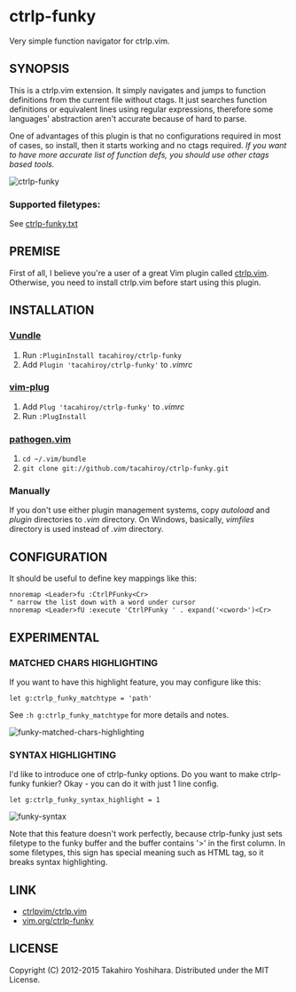 ctrlp-funky
============
Very simple function navigator for ctrlp.vim.

SYNOPSIS
----------
This is a ctrlp.vim extension. It simply navigates and jumps to function definitions from the current file without ctags. It just searches function definitions or equivalent lines using regular expressions, therefore some languages' abstraction aren't accurate because of hard to parse.

One of advantages of this plugin is that no configurations required in most of cases, so install, then it starts working and no ctags required.
*If you want to have more accurate list of function defs, you should use other ctags based tools.*

![ctrlp-funky][1]

### Supported filetypes:
See [ctrlp-funky.txt](https://github.com/tacahiroy/ctrlp-funky/blob/master/doc/ctrlp-funky.txt#L22)


PREMISE
----------
First of all, I believe you're a user of a great Vim plugin called [ctrlp.vim](https://github.com/ctrlpvim/ctrlp.vim).
Otherwise, you need to install ctrlp.vim before start using this plugin.


INSTALLATION
----------
### [Vundle](https://github.com/VundleVim/Vundle.Vim)
1. Run `:PluginInstall tacahiroy/ctrlp-funky`
2. Add `Plugin 'tacahiroy/ctrlp-funky'` to _.vimrc_

### [vim-plug](https://github.com/junegunn/vim-plug)
1. Add `Plug 'tacahiroy/ctrlp-funky'` to _.vimrc_
2. Run `:PlugInstall`

### [pathogen.vim](https://github.com/tpope/vim-pathogen)
1. `cd ~/.vim/bundle`
2. `git clone git://github.com/tacahiroy/ctrlp-funky.git`

### Manually
If you don't use either plugin management systems, copy _autoload_ and _plugin_ directories to _.vim_ directory.
On Windows, basically, _vimfiles_ directory is used instead of _.vim_ directory.


CONFIGURATION
--------------
It should be useful to define key mappings like this:
```vim
nnoremap <Leader>fu :CtrlPFunky<Cr>
" narrow the list down with a word under cursor
nnoremap <Leader>fU :execute 'CtrlPFunky ' . expand('<cword>')<Cr>
```


EXPERIMENTAL
------------
### MATCHED CHARS HIGHLIGHTING
If you want to have this highlight feature, you may configure like this:
```vim
let g:ctrlp_funky_matchtype = 'path'
```
See `:h g:ctrlp_funky_matchtype` for more details and notes.

![funky-matched-chars-highlighting][3]


### SYNTAX HIGHLIGHTING
I'd like to introduce one of ctrlp-funky options.
Do you want to make ctrlp-funky funkier? Okay - you can do it with just 1 line config.
```vim
let g:ctrlp_funky_syntax_highlight = 1
```
![funky-syntax][2]

Note that this feature doesn't work perfectly, because ctrlp-funky just sets
filetype to the funky buffer and the buffer contains '>' in the first column.
In some filetypes, this sign has special meaning such as HTML tag, so it breaks
syntax highlighting.


LINK
-------

* [ctrlpvim/ctrlp.vim](https://github.com/ctrlpvim/ctrlp.vim)
* [vim.org/ctrlp-funky](http://www.vim.org/scripts/script.php?script_id=4592)


LICENSE
-------

Copyright (C) 2012-2015 Takahiro Yoshihara. Distributed under the MIT License.

[1]: http://i.imgur.com/yO4PWAF.png
[2]: http://i.imgur.com/CnKui5H.png
[3]: http://i.imgur.com/B3hBycd.png
